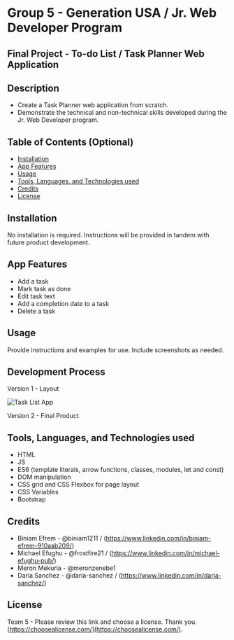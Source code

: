 # Group 5 - Generation USA / Jr. Web Developer Program
## Final Project - To-do List / Task Planner Web Application 

## Description

- Create a Task Planner web application from scratch.
- Demonstrate the technical and non-technical skills developed during the Jr. Web Developer program.

## Table of Contents (Optional)

- [Installation](#installation)
- [App Features](#app-features)
- [Usage](#usage)
- [Tools, Languages, and Technologies used](#tools-languages-and-technologies-used)
- [Credits](#credits)
- [License](#license)

## Installation

No installation is required.  Instructions will be provided in tandem with future product development.  

## App Features

- Add a task
- Mark task as done
- Edit task text
- Add a completion date to a task
- Delete a task

## Usage

Provide instructions and examples for use. Include screenshots as needed.

## Development Process

Version 1 - Layout

![Task List App](/Generation_Todo_List_App/assets/images/task_List_only.jpg)

Version 2 - Final Product

## Tools, Languages, and Technologies used

- HTML
- JS
- ES6 (template literals, arrow functions, classes, modules, let and const)
- DOM manipulation
- CSS grid and CSS Flexbox for page layout
- CSS Variables
- Bootstrap

## Credits

- Biniam Efrem - @biniam1211 / (https://www.linkedin.com/in/biniam-efrem-910aab209/)
- Michael Efughu - @frostfire21 / (https://www.linkedin.com/in/michael-efughu-pub/)
- Meron Mekuria - @meronzenebe1
- Daria Sanchez - @daria-sanchez / (https://www.linkedin.com/in/daria-sanchez/)

## License

Team 5 - Please review this link and choose a license.  Thank you. [https://choosealicense.com/](https://choosealicense.com/).